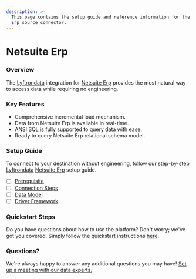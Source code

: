 ```yaml
---
description: >-
  This page contains the setup guide and reference information for the Netsuite
  Erp source connector.
---
```


# Netsuite Erp

### Overview

The [Lyftrondata](https://www.lyftrondata.com/) integration for [Netsuite Erp](None/) provides the most natural way to access data while requiring no engineering.

### Key Features

* Comprehensive incremental load mechanism.
* Data from Netsuite Erp is available in real-time.
* ANSI SQL is fully supported to query data with ease.
* Ready to query Netsuite Erp relational schema model.

### Setup Guide

To connect to your destination without engineering, follow our step-by-step [Lyftrondata](https://www.lyftrondata.com/) [Netsuite Erp](None/) setup guide.

* [ ] [Prerequisite](prerequisite.md)
* [ ] [Connection Steps](connection-steps.md)
* [ ] [Data Model](data-model/erd.md)
* [ ] [Driver Framework](driver-framework/)

### Quickstart Steps

Do you have questions about how to use the platform? Don't worry; we've got you covered. Simply follow the quickstart instructions [here](../../).

### Questions? <a href="#questions" id="questions"></a>

We're always happy to answer any additional questions you may have! [Set up a meeting with our data experts.](https://www.lyftrondata.com/book-a-meeting/)
